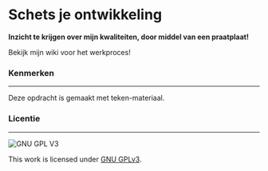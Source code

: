 # Schets je ontwikkeling

**Inzicht te krijgen over mijn kwaliteiten, door middel van een praatplaat!**

Bekijk mijn wiki voor het werkproces!


### Kenmerken

***

Deze opdracht is gemaakt met teken-materiaal.

### Licentie

***

![GNU GPL V3](https://www.gnu.org/graphics/gplv3-127x51.png)

This work is licensed under [GNU GPLv3](./LICENSE).
